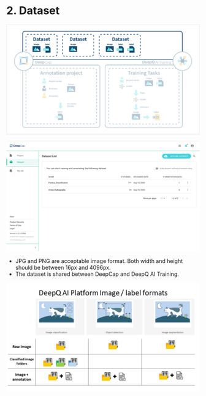 # 2. Dataset

![](../.gitbook/assets/1-2.1-300006.png)

![Dataset overview](../.gitbook/assets/dataset-overview.png)

* JPG and PNG are acceptable image format. Both width and height should be between 16px and 4096px.
* The dataset is shared between DeepCap and DeepQ AI Training.

![](../.gitbook/assets/cat.jpg)


